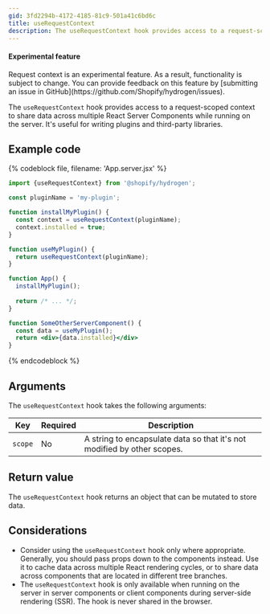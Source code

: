 ```yaml
---
gid: 3fd2294b-4172-4185-81c9-501a41c6bd6c
title: useRequestContext
description: The useRequestContext hook provides access to a request-scoped context.
---
```


<aside class="note beta">
<h4>Experimental feature</h4>

<p>Request context is an experimental feature. As a result, functionality is subject to change. You can provide feedback on this feature by [submitting an issue in GitHub](https://github.com/Shopify/hydrogen/issues).</p>

</aside>

The `useRequestContext` hook provides access to a request-scoped context to share data across multiple React Server Components while running on the server. It's useful for writing plugins and third-party libraries.

## Example code

{% codeblock file, filename: 'App.server.jsx' %}

```jsx
import {useRequestContext} from '@shopify/hydrogen';

const pluginName = 'my-plugin';

function installMyPlugin() {
  const context = useRequestContext(pluginName);
  context.installed = true; 
}

function useMyPlugin() {
  return useRequestContext(pluginName);
}

function App() {
  installMyPlugin();
  
  return /* ... */;
}

function SomeOtherServerComponent() {
  const data = useMyPlugin(); 
  return <div>{data.installed}</div>
}
```

{% endcodeblock %}

## Arguments

The `useRequestContext` hook takes the following arguments:

| Key     | Required | Description                                                              |
| ------- | -------- | ------------------------------------------------------------------------ |
| `scope` | No       | A string to encapsulate data so that it's not modified by other scopes.  |

## Return value

The `useRequestContext` hook returns an object that can be mutated to store data.

## Considerations

- Consider using the `useRequestContext` hook only where appropriate. Generally, you should pass props down to the components instead. Use it to cache data across multiple React rendering cycles, or to share data across components that are located in different tree branches.
- The `useRequestContext` hook is only available when running on the server in server components or client components during server-side rendering (SSR). The hook is never shared in the browser.
